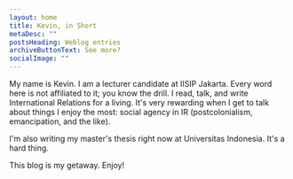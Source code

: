 ```yaml
---
layout: home
title: Kevin, in Short
metaDesc: ""
postsHeading: Weblog entries
archiveButtonText: See more?
socialImage: ""
---
```

My name is Kevin. I am a lecturer candidate at IISIP Jakarta. Every word here is not affiliated to it; you know the drill. I read, talk, and write International Relations for a living. It's very rewarding when I get to talk about things I enjoy the most: social agency in IR (postcolonialism, emancipation, and the like).

I'm also writing my master's thesis right now at Universitas Indonesia. It's a hard thing.

This blog is my getaway. Enjoy!